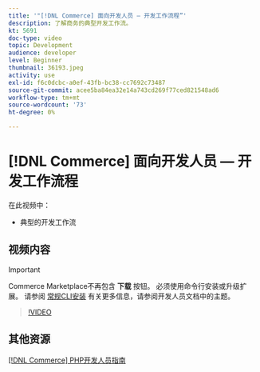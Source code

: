 ```yaml
---
title: '"[!DNL Commerce] 面向开发人员 — 开发工作流程”'
description: 了解商务的典型开发工作流。
kt: 5691
doc-type: video
topic: Development
audience: developer
level: Beginner
thumbnail: 36193.jpeg
activity: use
exl-id: f6c0dcbc-a0ef-43fb-bc38-cc7692c73487
source-git-commit: acee5ba84ea32e14a743cd269f77ced821548ad6
workflow-type: tm+mt
source-wordcount: '73'
ht-degree: 0%

---
```


# [!DNL Commerce] 面向开发人员 — 开发工作流程

在此视频中：

- 典型的开发工作流

## 视频内容

>[!IMPORTANT]
>
>Commerce Marketplace不再包含 **下载** 按钮。 必须使用命令行安装或升级扩展。 请参阅 [常规CLI安装](https://devdocs.magento.com/extensions/install/) 有关更多信息，请参阅开发人员文档中的主题。

>[!VIDEO](https://video.tv.adobe.com/v/36193?quality=12&learn=on)

## 其他资源

[[!DNL Commerce] PHP开发人员指南](https://devdocs.magento.com/guides/v2.4/extension-dev-guide/bk-extension-dev-guide.html)
